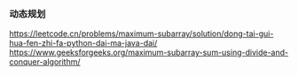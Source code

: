 ### 动态规划

https://leetcode.cn/problems/maximum-subarray/solution/dong-tai-gui-hua-fen-zhi-fa-python-dai-ma-java-dai/
https://www.geeksforgeeks.org/maximum-subarray-sum-using-divide-and-conquer-algorithm/
